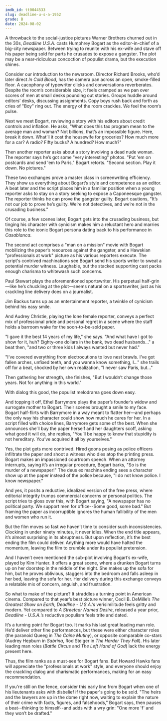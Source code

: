 ```yaml
---
imdb_id: tt0044533
slug: deadline-u-s-a-1952
grade: B
date: 2024-08-02
---
```


A throwback to the social-justice pictures Warner Brothers churned out in the 30s, _Deadline U.S.A._ casts Humphrey Bogart as the editor-in-chief of a big-city newspaper. Between trying to reunite with his ex-wife and stave off his paper being sold for parts he crusades to expose a gangster. The plot may be a near-ridiculous concoction of populist drama, but the execution shines.

<!-- end -->

Consider our introduction to the newsroom. Director Richard Brooks, who’d later direct <span data-imdb-id="tt0061809">_In Cold Blood_</span>, has the camera pan across an open, smoke-filled floor. A cacophony of typewriter clicks and conversations reverberates. Despite the room’s considerable size, it feels cramped as we pan over scores of men at small desks pounding out stories. Groups huddle around editors’ desks, discussing assignments. Copy boys rush back and forth as cries of "Boy" ring out. The energy of the room crackles. We feel the room’s pulse.

Next we meet Bogart, reviewing a story with his editors about credit controls and inflation. He asks, "What does this tax program mean to the average man and woman? Not billions, that’s an impossible figure. Here, break it down. What’ll it cost the housewife for groceries? How much more for a car? A radio? Fifty bucks? A hundred? How much?"

Then another reporter asks about a story involving a dead nude woman. The reporter says he’s got some "very interesting" photos. "Put 'em on postcards and send 'em to Paris," Bogart retorts. "Second section. Play it down. No pictures."

These two exchanges prove a master class in screenwriting efficiency. They show us everything about Bogart’s style and competence as an editor. A beat later and the script places him in a familiar position when a young reporter asks to stay on a story seeking to expose a Caponeesque gangster. The reporter thinks he can prove the gangster guilty. Bogart cautions, "It’s not our job to prove he’s guilty. We’re not detectives, and we’re not in the crusading business."

Of course, a few scenes later, Bogart gets into the crusading business, but tinging his character with cynicism makes him a reluctant hero and marries this role to the iconic Bogart persona dating back to his performance in _Casablanca_.

The second act comprises a "man on a mission" movie with Bogart mobilizing the paper’s resources against the gangster, and a Hawskian "professionals at work" picture as his various reporters execute. The script's contrived machinations see Bogart send his sports writer to sweat a potential murder witness. Laughable, but the stacked supporting cast packs enough charisma to whitewash such concerns.

Paul Stewart plays the aforementioned sportswriter. His perpetual half-grin—like he’s chuckling at the plot—seems natural on a sportswriter, just as his crackling line delivery does on a journalist.

Jim Backus turns up as an entertainment reporter, a twinkle of cynicism behind his easy smile.

And Audrey Christie, playing the lone female reporter, conveys a perfect mix of professional pride and personal regret in a scene where the staff holds a barroom wake for the soon-to-be-sold paper.

"I gave it the best 14 years of my life," she says. "And what have I got to show for it, huh? Eighty-one dollars in the bank, two dead husbands..." a beat then, "and two or three kids I always wanted but never had."

"I’ve covered everything from electrocutions to love nest brawls. I’ve got fallen arches, unfixed teeth, and you wanna know something, I..." she trails off for a beat, shocked by her own realization, "I never saw Paris, but..."

Then gathering her strength, she finishes, "But I wouldn’t change those years. Not for anything in this world."

With dialog this good, the populist melodrama goes down easy.

And topping it off, Ethel Barrymore plays the paper’s founder’s widow and surrogate mother to Bogart. Their scenes brought a smile to my face. Bogart half-flirts with Barrymore in a way meant to flatter her—and perhaps the only way his character could show how much he cares for her. In a script filled with choice lines, Barrymore gets some of the best. When she announces she’ll buy the paper herself and her daughters scoff, asking what good it will do, she replies, "You’ll be happy to know that stupidity is not hereditary. You’ve acquired it all by yourselves."

Yes, the plot gets more contrived. Hired goons posing as police officers infiltrate the paper and shoot a witness who dies atop the printing press. Bogart makes an impassioned courtroom speech. When an attorney interrupts, saying it’s an irregular procedure, Bogart barks, "So is the murder of a newspaper!" The deus ex machina ending sees a character show up at the paper instead of the police because, "I do not know police. I know newspaper."

And yes, it posits a reductive, idealized version of the free press, where editorial integrity trumps commercial concerns or personal politics. The script tries to gloss over this, with Bogart saying, "A newspaper has no political party. We support men for office--Some good, some bad." But framing the paper as incorruptible ignores the human fallibility of the men and women who run it.

But the film moves so fast we haven’t time to consider such inconsistencies. Clocking in under ninety minutes, it never idles. When the end title appears, it’s almost surprising in its abruptness. But upon reflection, it’s the best ending the film could deliver. Anything more would have halted the momentum, leaving the film to crumble under its populist pretension.

And I haven’t even mentioned the sub-plot involving Bogart’s ex-wife, played by Kim Hunter. It offers a great scene, where a drunken Bogart turns up on her doorstep in the middle of the night. She makes up the sofa for him, but he proves oblivious, staggers into the bedroom and falls asleep in her bed, leaving the sofa for her. Her delivery during this exchange conveys a relatable mix of concern, anguish, and frustration.

So what to make of the picture? It straddles a turning point in American cinema. Compared to that year’s best picture winner, Cecil B. DeMille’s <span data-imdb-id="tt0044672">_The Greatest Show on Earth_</span>, _Deadline - U.S.A._’s verisimilitude feels gritty and modern. Yet compared to <span data-imdb-id="tt0044081">_A Streetcar Named Desire_</span>, released a year prior, _Deadline - U.S.A._’s reductive populism feels trite and dated.

It’s a turning point for Bogart too. It marks his last great leading man role. He’d deliver other fine performances, but these were either character roles (the paranoid Queeg in <span data-imdb-id="tt0046816">_The Caine Mutiny_</span>), or opposite comparable co-stars (Audrey Hepburn in <span data-imdb-id="tt0047437">_Sabrina_</span>, Rod Steiger in <span data-imdb-id="tt0049291">_The Harder They Fall_</span>). His later leading man roles (<span data-imdb-id="tt0045544">_Battle Circus_</span> and <span data-imdb-id="tt0048291">_The Left Hand of God_</span>) lack the energy present here.

Thus, the film ranks as a must-see for Bogart fans. But Howard Hawks fans will appreciate the "professionals at work" style, and everyone should enjoy the crackling dialog and charismatic performances, making for an easy recommendation.

If you're still on the fence, consider this early line from Bogart when one of his lieutenants asks with disbelief if the paper's going to be sold. "The heirs and the lawyers are up in the dome right now, waiting to explain the nature of their crime with facts, figures, and falsehoods," Bogart says, then pauses a beat--thinking to himself--and adds with a wry grin: "One more 'f' and they won’t be drafted."
